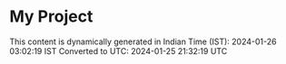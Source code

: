 # My Project

This content is dynamically generated in Indian Time (IST): 2024-01-26 03:02:19 IST
Converted to UTC: 2024-01-25 21:32:19 UTC
